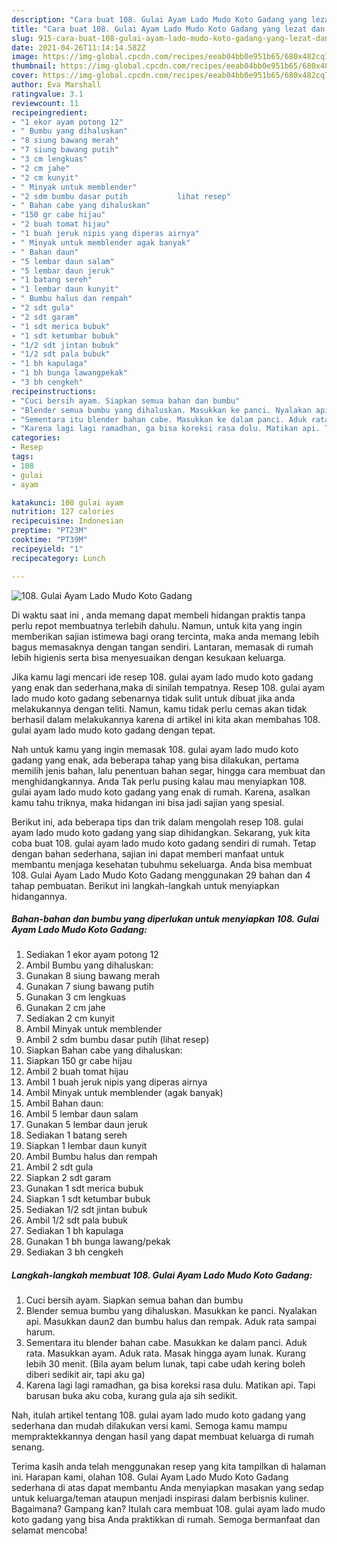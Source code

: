 ```yaml
---
description: "Cara buat 108. Gulai Ayam Lado Mudo Koto Gadang yang lezat dan Mudah Dibuat"
title: "Cara buat 108. Gulai Ayam Lado Mudo Koto Gadang yang lezat dan Mudah Dibuat"
slug: 915-cara-buat-108-gulai-ayam-lado-mudo-koto-gadang-yang-lezat-dan-mudah-dibuat
date: 2021-04-26T11:14:14.582Z
image: https://img-global.cpcdn.com/recipes/eeab04bb0e951b65/680x482cq70/108-gulai-ayam-lado-mudo-koto-gadang-foto-resep-utama.jpg
thumbnail: https://img-global.cpcdn.com/recipes/eeab04bb0e951b65/680x482cq70/108-gulai-ayam-lado-mudo-koto-gadang-foto-resep-utama.jpg
cover: https://img-global.cpcdn.com/recipes/eeab04bb0e951b65/680x482cq70/108-gulai-ayam-lado-mudo-koto-gadang-foto-resep-utama.jpg
author: Eva Marshall
ratingvalue: 3.1
reviewcount: 11
recipeingredient:
- "1 ekor ayam potong 12"
- " Bumbu yang dihaluskan"
- "8 siung bawang merah"
- "7 siung bawang putih"
- "3 cm lengkuas"
- "2 cm jahe"
- "2 cm kunyit"
- " Minyak untuk memblender"
- "2 sdm bumbu dasar putih           lihat resep"
- " Bahan cabe yang dihaluskan"
- "150 gr cabe hijau"
- "2 buah tomat hijau"
- "1 buah jeruk nipis yang diperas airnya"
- " Minyak untuk memblender agak banyak"
- " Bahan daun"
- "5 lembar daun salam"
- "5 lembar daun jeruk"
- "1 batang sereh"
- "1 lembar daun kunyit"
- " Bumbu halus dan rempah"
- "2 sdt gula"
- "2 sdt garam"
- "1 sdt merica bubuk"
- "1 sdt ketumbar bubuk"
- "1/2 sdt jintan bubuk"
- "1/2 sdt pala bubuk"
- "1 bh kapulaga"
- "1 bh bunga lawangpekak"
- "3 bh cengkeh"
recipeinstructions:
- "Cuci bersih ayam. Siapkan semua bahan dan bumbu"
- "Blender semua bumbu yang dihaluskan. Masukkan ke panci. Nyalakan api. Masukkan daun2 dan bumbu halus dan rempak. Aduk rata sampai harum."
- "Sementara itu blender bahan cabe. Masukkan ke dalam panci. Aduk rata. Masukkan ayam. Aduk rata. Masak hingga ayam lunak. Kurang lebih 30 menit. (Bila ayam belum lunak, tapi cabe udah kering boleh diberi sedikit air, tapi aku ga)"
- "Karena lagi lagi ramadhan, ga bisa koreksi rasa dulu. Matikan api. Tapi barusan buka aku coba, kurang gula aja sih sedikit."
categories:
- Resep
tags:
- 108
- gulai
- ayam

katakunci: 108 gulai ayam 
nutrition: 127 calories
recipecuisine: Indonesian
preptime: "PT23M"
cooktime: "PT39M"
recipeyield: "1"
recipecategory: Lunch

---
```



![108. Gulai Ayam Lado Mudo Koto Gadang](https://img-global.cpcdn.com/recipes/eeab04bb0e951b65/680x482cq70/108-gulai-ayam-lado-mudo-koto-gadang-foto-resep-utama.jpg)

Di waktu  saat ini , anda memang dapat membeli hidangan praktis tanpa perlu repot membuatnya terlebih dahulu. Namun, untuk kita yang ingin memberikan sajian istimewa bagi orang tercinta, maka anda memang lebih bagus memasaknya dengan tangan sendiri. Lantaran, memasak di rumah lebih higienis serta bisa menyesuaikan dengan kesukaan keluarga.

Jika kamu lagi mencari ide resep 108. gulai ayam lado mudo koto gadang yang enak dan sederhana,maka di sinilah tempatnya. Resep 108. gulai ayam lado mudo koto gadang  sebenarnya tidak sulit untuk dibuat jika anda melakukannya dengan teliti. Namun, kamu tidak perlu cemas akan tidak berhasil dalam melakukannya 
karena di artikel ini kita akan membahas 108. gulai ayam lado mudo koto gadang dengan tepat.  



Nah untuk kamu yang ingin memasak 108. gulai ayam lado mudo koto gadang yang enak, ada beberapa tahap yang bisa dilakukan, pertama memilih jenis bahan, lalu penentuan bahan segar, hingga cara membuat dan menghidangkannya. Anda Tak perlu pusing kalau mau menyiapkan 108. gulai ayam lado mudo koto gadang yang enak di rumah. Karena, asalkan kamu  tahu triknya, maka hidangan ini bisa jadi sajian yang spesial.

Berikut ini, ada beberapa tips dan trik dalam mengolah resep 108. gulai ayam lado mudo koto gadang yang siap dihidangkan. Sekarang, yuk kita coba buat 108. gulai ayam lado mudo koto gadang sendiri di rumah. Tetap dengan bahan sederhana, sajian ini dapat memberi manfaat untuk membantu menjaga kesehatan tubuhmu sekeluarga. Anda bisa membuat 108. Gulai Ayam Lado Mudo Koto Gadang menggunakan 29 bahan dan 4 tahap pembuatan. Berikut ini langkah-langkah untuk menyiapkan hidangannya.

<!--inarticleads1-->

##### Bahan-bahan dan bumbu yang diperlukan untuk menyiapkan 108. Gulai Ayam Lado Mudo Koto Gadang:

1. Sediakan 1 ekor ayam potong 12
1. Ambil  Bumbu yang dihaluskan:
1. Gunakan 8 siung bawang merah
1. Gunakan 7 siung bawang putih
1. Gunakan 3 cm lengkuas
1. Gunakan 2 cm jahe
1. Sediakan 2 cm kunyit
1. Ambil  Minyak untuk memblender
1. Ambil 2 sdm bumbu dasar putih           (lihat resep)
1. Siapkan  Bahan cabe yang dihaluskan:
1. Siapkan 150 gr cabe hijau
1. Ambil 2 buah tomat hijau
1. Ambil 1 buah jeruk nipis yang diperas airnya
1. Ambil  Minyak untuk memblender (agak banyak)
1. Ambil  Bahan daun:
1. Ambil 5 lembar daun salam
1. Gunakan 5 lembar daun jeruk
1. Sediakan 1 batang sereh
1. Siapkan 1 lembar daun kunyit
1. Ambil  Bumbu halus dan rempah
1. Ambil 2 sdt gula
1. Siapkan 2 sdt garam
1. Gunakan 1 sdt merica bubuk
1. Siapkan 1 sdt ketumbar bubuk
1. Sediakan 1/2 sdt jintan bubuk
1. Ambil 1/2 sdt pala bubuk
1. Sediakan 1 bh kapulaga
1. Gunakan 1 bh bunga lawang/pekak
1. Sediakan 3 bh cengkeh




<!--inarticleads2-->

##### Langkah-langkah membuat 108. Gulai Ayam Lado Mudo Koto Gadang:

1. Cuci bersih ayam. Siapkan semua bahan dan bumbu
1. Blender semua bumbu yang dihaluskan. Masukkan ke panci. Nyalakan api. Masukkan daun2 dan bumbu halus dan rempak. Aduk rata sampai harum.
1. Sementara itu blender bahan cabe. Masukkan ke dalam panci. Aduk rata. Masukkan ayam. Aduk rata. Masak hingga ayam lunak. Kurang lebih 30 menit. (Bila ayam belum lunak, tapi cabe udah kering boleh diberi sedikit air, tapi aku ga)
1. Karena lagi lagi ramadhan, ga bisa koreksi rasa dulu. Matikan api. Tapi barusan buka aku coba, kurang gula aja sih sedikit.




Nah, itulah artikel tentang  108. gulai ayam lado mudo koto gadang  yang sederhana dan mudah dilakukan versi kami. Semoga kamu mampu mempraktekkannya dengan hasil yang dapat membuat keluarga di rumah senang. 

Terima kasih anda telah menggunakan resep yang kita tampilkan di halaman ini. Harapan kami, olahan  108. Gulai Ayam Lado Mudo Koto Gadang sederhana di atas dapat membantu Anda menyiapkan masakan yang sedap untuk keluarga/teman ataupun menjadi inspirasi dalam berbisnis kuliner. Bagaimana? Gampang kan? Itulah cara membuat 108. gulai ayam lado mudo koto gadang yang bisa Anda praktikkan di rumah. Semoga bermanfaat dan selamat mencoba!


